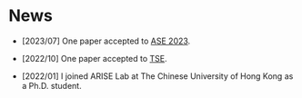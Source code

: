 # News

* [2023/07] One paper accepted to [ASE 2023](https://conf.researchr.org/home/ase-2023).

* [2022/10] One paper accepted to [TSE](https://ieeexplore.ieee.org/xpl/RecentIssue.jsp?punumber=32).

* [2022/01] I joined ARISE Lab at The Chinese University of Hong Kong as a Ph.D. student.
